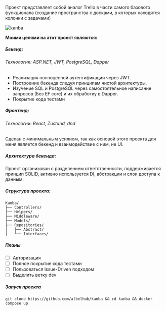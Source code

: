 Проект представляет собой аналог Trello в части самого базового функционала (создание пространства с досками, в которых находятся колонки с задачами)

![kanba](https://github.com/user-attachments/assets/413c1ea8-359e-4d59-a62d-4d491ecc61f0)

**Моими целями на этот проект являются:**
##### Бекенд:
###### Технологии: ASP.NET, JWT, PostgreSQL, Dapper
- Реализация полноценной аутентификации через JWT.
- Построение бекенда следуя принципам чистой архитектуры.
- Изучение SQL и PostgreSQL через самостоятельное написание запросов (Без EF core) и их обработку в Dapper.
- Покрытие кода тестами

##### Фронтенд:
###### Технологии: React, Zustand, dnd
Сделан с минимальным усилием, так как основой этого проекта для меня является бекенд и взаимодействие с ним, не UI.

##### Архитектура бекенда:
Проект организован с разделением ответственности, поддерживается принцип SOLID, активно используется DI, абстракции и слои доступа к данным.

##### Структура проекта:
```
Kanba/
├── Controllers/
├── Helpers/
├── Middleware/
├── Models/
├── Repositories/
│   ├── Abstract/
│   └── Interfaces/
```

##### Планы
- [ ] Авторизация
- [ ] Полное покрытие кода тестами
- [ ] Пользоваться Issue-Driven подходом
- [ ] Выделить ветку dev

##### Запуск проекта

`git clone https://github.com/albelhub/kanba && cd kanba && docker compose up`
